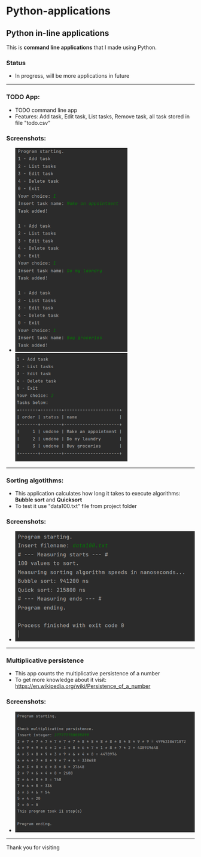# Python-applications

## Python in-line applications

This is **command line applications** that I made using Python.

### Status
- In progress, will be more applications in future

---

### TODO App:
- TODO command line app
- Features: Add task, Edit task, List tasks, Remove task, all task stored in file "todo.csv"
### Screenshots:
- <img src="to_do-app/screenshot_todoapp1.png" width="300">  <img src="to_do-app/screenshot_todoapp3.png" width="300">

---

### Sorting algotithms:
- This application calculates how long it takes to execute algorithms: **Bubble sort** and **Quicksort**
- To test it use "data100.txt" file from project folder
### Screenshots:
-  <img src="sorting-algorithms/screenshot_sorting.png" width="500">

---

### Multiplicative persistence
- This app counts the multiplicative persistence of a number
- To get more knowledge about it visit: https://en.wikipedia.org/wiki/Persistence_of_a_number
### Screenshots:
-  <img src="multiplicative_persistence/screenshot_mult_persist.png" width="500">

---

Thank you for visiting




   
